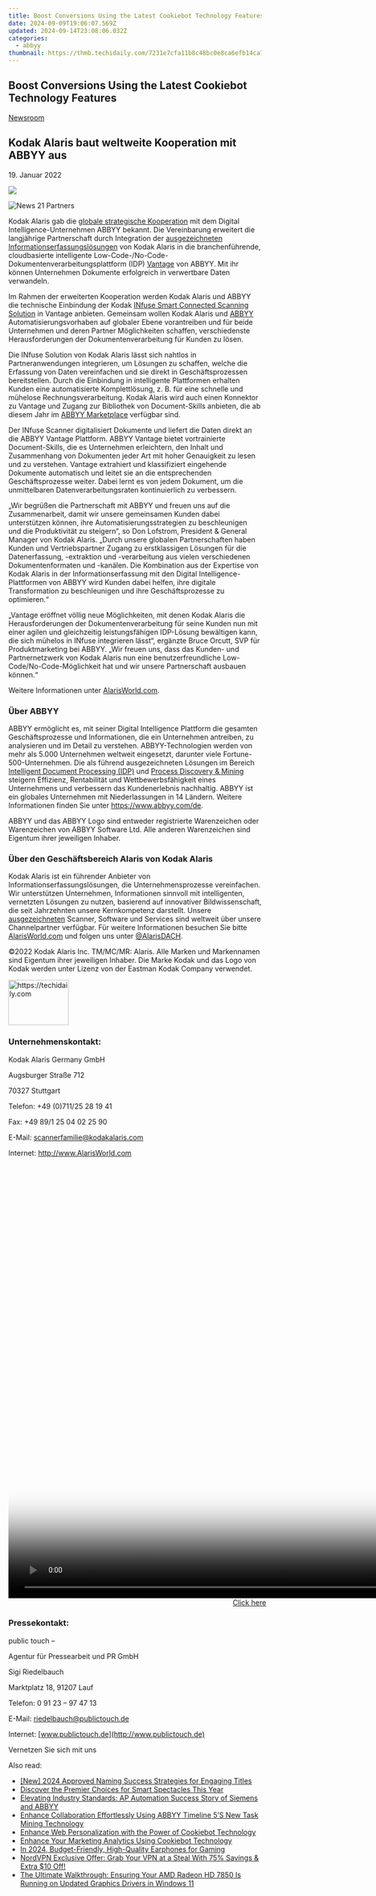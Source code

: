 ```yaml
---
title: Boost Conversions Using the Latest Cookiebot Technology Features
date: 2024-09-09T19:06:07.569Z
updated: 2024-09-14T23:08:06.032Z
categories:
  - abbyy
thumbnail: https://thmb.techidaily.com/7231e7cfa11b8c48bc0e8ca6efb14ca7e0a26276b7faf838f32af6539b7e71cf.jpg
---
```


## Boost Conversions Using the Latest Cookiebot Technology Features

[Newsroom](https://tools.techidaily.com/abbyy/products/)

## Kodak Alaris baut weltweite Kooperation mit ABBYY aus

19\. Januar 2022

![](https://content.abbyy.com/-/media/project/abbyy/abbyy/branchtemplates/shutterstock_1272462163_1296-x-729.jpg?h=729&iar=0&w=1296)

![News 21 Partners](https://static1.abbyy.com/abbyycommedia/33676/news-21-partners.jpg) 

Kodak Alaris gab die [globale strategische Kooperation](https://www.alarisworld.com/landing-page/global-alliance-partners?utm%5Fsource=pr&utm%5Fmedium=pressrelease&utm%5Fcampaign=ABBYY) mit dem Digital Intelligence-Unternehmen ABBYY bekannt. Die Vereinbarung erweitert die langjährige Partnerschaft durch Integration der [ausgezeichneten Informationserfassungslösungen](https://www.alarisworld.com/about-us/newsroom/2021/2021-bli-scanner-line-of-the-year?utm%5Fsource=pr&utm%5Fmedium=pressrelease&utm%5Fcampaign=ABBYY) von Kodak Alaris in die branchenführende, cloudbasierte intelligente Low-Code-/No-Code-Dokumentenverarbeitungsplattform (IDP) [Vantage](https://tools.techidaily.com/abbyy/products/) von ABBYY. Mit ihr können Unternehmen Dokumente erfolgreich in verwertbare Daten verwandeln.

Im Rahmen der erweiterten Kooperation werden Kodak Alaris und ABBYY die technische Einbindung der Kodak [INfuse Smart Connected Scanning Solution](https://www.alarisworld.com/landing-page/infuse-smart-connected-scanning?utm%5Fsource=pr&utm%5Fmedium=pressrelease&utm%5Fcampaign=ABBYY) in Vantage anbieten. Gemeinsam wollen Kodak Alaris und [ABBYY](https://tools.techidaily.com/abbyy/products/) Automatisierungsvorhaben auf globaler Ebene vorantreiben und für beide Unternehmen und deren Partner Möglichkeiten schaffen, verschiedenste Herausforderungen der Dokumentenverarbeitung für Kunden zu lösen.

Die INfuse Solution von Kodak Alaris lässt sich nahtlos in Partneranwendungen integrieren, um Lösungen zu schaffen, welche die Erfassung von Daten vereinfachen und sie direkt in Geschäftsprozessen bereitstellen. Durch die Einbindung in intelligente Plattformen erhalten Kunden eine automatisierte Komplettlösung, z. B. für eine schnelle und mühelose Rechnungsverarbeitung. Kodak Alaris wird auch einen Konnektor zu Vantage und Zugang zur Bibliothek von Document-Skills anbieten, die ab diesem Jahr im [ABBYY Marketplace](https://tools.techidaily.com/abbyy/products/) verfügbar sind.

Der INfuse Scanner digitalisiert Dokumente und liefert die Daten direkt an die ABBYY Vantage Plattform. ABBYY Vantage bietet vortrainierte Document-Skills, die es Unternehmen erleichtern, den Inhalt und Zusammenhang von Dokumenten jeder Art mit hoher Genauigkeit zu lesen und zu verstehen. Vantage extrahiert und klassifiziert eingehende Dokumente automatisch und leitet sie an die entsprechenden Geschäftsprozesse weiter. Dabei lernt es von jedem Dokument, um die unmittelbaren Datenverarbeitungsraten kontinuierlich zu verbessern.

„Wir begrüßen die Partnerschaft mit ABBYY und freuen uns auf die Zusammenarbeit, damit wir unsere gemeinsamen Kunden dabei unterstützen können, ihre Automatisierungsstrategien zu beschleunigen und die Produktivität zu steigern“, so Don Lofstrom, President & General Manager von Kodak Alaris. „Durch unsere globalen Partnerschaften haben Kunden und Vertriebspartner Zugang zu erstklassigen Lösungen für die Datenerfassung, -extraktion und -verarbeitung aus vielen verschiedenen Dokumentenformaten und -kanälen. Die Kombination aus der Expertise von Kodak Alaris in der Informationserfassung mit den Digital Intelligence-Plattformen von ABBYY wird Kunden dabei helfen, ihre digitale Transformation zu beschleunigen und ihre Geschäftsprozesse zu optimieren.“

„Vantage eröffnet völlig neue Möglichkeiten, mit denen Kodak Alaris die Herausforderungen der Dokumentenverarbeitung für seine Kunden nun mit einer agilen und gleichzeitig leistungsfähigen IDP-Lösung bewältigen kann, die sich mühelos in INfuse integrieren lässt“, ergänzte Bruce Orcutt, SVP für Produktmarketing bei ABBYY. „Wir freuen uns, dass das Kunden- und Partnernetzwerk von Kodak Alaris nun eine benutzerfreundliche Low-Code/No-Code-Möglichkeit hat und wir unsere Partnerschaft ausbauen können.“

Weitere Informationen unter [AlarisWorld.com](https://www.AlarisWorld.com).

### Über ABBYY

ABBYY ermöglicht es, mit seiner Digital Intelligence Plattform die gesamten Geschäftsprozesse und Informationen, die ein Unternehmen antreiben, zu analysieren und im Detail zu verstehen. ABBYY-Technologien werden von mehr als 5.000 Unternehmen weltweit eingesetzt, darunter viele Fortune-500-Unternehmen. Die als führend ausgezeichneten Lösungen im Bereich [Intelligent Document Processing (IDP)](https://www.abbyy.com/company/news/everest-group-recognizes-abbyy-as-a-leader-in-intelligent-document-processing-products-peak-matrix-assessment-for-second-consecutive-year-2020/ "Everest Group Recognizes ABBYY as a Leader in Intelligent Document Processing Products") und [Process Discovery & Mining](https://tools.techidaily.com/abbyy/products/) steigern Effizienz, Rentabilität und Wettbewerbsfähigkeit eines Unternehmens und verbessern das Kundenerlebnis nachhaltig. ABBYY ist ein globales Unternehmen mit Niederlassungen in 14 Ländern. Weitere Informationen finden Sie unter <https://www.abbyy.com/de>.

ABBYY und das ABBYY Logo sind entweder registrierte Warenzeichen oder Warenzeichen von ABBYY Software Ltd. Alle anderen Warenzeichen sind Eigentum ihrer jeweiligen Inhaber.

### Über den Geschäftsbereich Alaris von Kodak Alaris

Kodak Alaris ist ein führender Anbieter von Informationserfassungslösungen, die Unternehmensprozesse vereinfachen. Wir unterstützen Unternehmen, Informationen sinnvoll mit intelligenten, vernetzten Lösungen zu nutzen, basierend auf innovativer Bildwissenschaft, die seit Jahrzehnten unsere Kernkompetenz darstellt. Unsere [ausgezeichneten](https://www.alarisworld.com/de-de/about-us/industry-recognition?utm%5Fsource=pr&utm%5Fmedium=pressrelease&utm%5Fcampaign=brand) Scanner, Software und Services sind weltweit über unsere Channelpartner verfügbar. Für weitere Informationen besuchen Sie bitte [AlarisWorld.com](http://www.alarisworld.com/) und folgen uns unter [@AlarisDACH](https://twitter.com/AlarisDACH).

©2022 Kodak Alaris Inc. TM/MC/MR: Alaris. Alle Marken und Markennamen sind Eigentum ihrer jeweiligen Inhaber. Die Marke Kodak und das Logo von Kodak werden unter Lizenz von der Eastman Kodak Company verwendet.

<!-- affiliate ads begin -->
<a href="https://aligracehair.sjv.io/c/5597632/2115908/19272" target="_top" id="2115908">
  <img src="//a.impactradius-go.com/display-ad/19272-2115908" border="0" alt="https://techidaily.com" width="120" height="90"/>
</a>
<img height="0" width="0" src="https://aligracehair.sjv.io/i/5597632/2115908/19272" style="position:absolute;visibility:hidden;" border="0" />
<!-- affiliate ads end -->

### Unternehmenskontakt:

Kodak Alaris Germany GmbH

Augsburger Straße 712

70327 Stuttgart

Telefon: +49 (0)711/25 28 19 41

Fax: +49 89/1 25 04 02 25 90

E-Mail: [scannerfamilie@kodakalaris.com](https://tools.techidaily.com/abbyy/products/)

Internet: <http://www.AlarisWorld.com>

<!-- affiliate ads begin -->
<span id="701707">
					<video width="1536" height="864" style="cursor:pointer"
           poster="//a.impactradius-go.com/display-clicktoplayimage/701707.png"
           onclick="if(!this.playClicked){this.play();this.setAttribute('controls',true);this.playClicked=true;}">
	   <source src="//a.impactradius-go.com/display-ad/7443-701707">
	   <img src="//a.impactradius-go.com/display-clicktoplayimage/701707.png" style="border: none; height: 100%; width: 100%; object-fit: contain">
	</video>
	<div style="width:960px;text-align:center"><a href="javascript:window.open(decodeURIComponent('https%3A%2F%2Fappsumo.8odi.net%2Fc%2F5597632%2F701707%2F7443'), '_blank');void(0);">Click here</a></div>
</span>
<img height="0" width="0" src="https://imp.pxf.io/i/5597632/701707/7443" style="position:absolute;visibility:hidden;" border="0" />
<!-- affiliate ads end -->

### Pressekontakt:

public touch –

Agentur für Pressearbeit und PR GmbH

Sigi Riedelbauch

Marktplatz 18, 91207 Lauf

Telefon: 0 91 23 – 97 47 13

E-Mail: [riedelbauch@publictouch.de](https://tools.techidaily.com/abbyy/products/)

Internet: [www.publictouch.de](http://www.publictouch.de)

Vernetzen Sie sich mit uns

<ins class="adsbygoogle"
     style="display:block"
     data-ad-format="autorelaxed"
     data-ad-client="ca-pub-7571918770474297"
     data-ad-slot="1223367746"></ins>

<ins class="adsbygoogle"
     style="display:block"
     data-ad-client="ca-pub-7571918770474297"
     data-ad-slot="8358498916"
     data-ad-format="auto"
     data-full-width-responsive="true"></ins>

<span class="atpl-alsoreadstyle">Also read:</span>
<div><ul>
<li><a href="https://youtube-webster.techidaily.com/024-approved-naming-success-strategies-for-engaging-titles/"><u>[New] 2024 Approved Naming Success Strategies for Engaging Titles</u></a></li>
<li><a href="https://tech-renaissance.techidaily.com/discover-the-premier-choices-for-smart-spectacles-this-year/"><u>Discover the Premier Choices for Smart Spectacles This Year</u></a></li>
<li><a href="https://solve-popular.techidaily.com/elevating-industry-standards-ap-automation-success-story-of-siemens-and-abbyy/"><u>Elevating Industry Standards: AP Automation Success Story of Siemens and ABBYY</u></a></li>
<li><a href="https://solve-popular.techidaily.com/enhance-collaboration-effortlessly-using-abbyy-timeline-5s-new-task-mining-technology/"><u>Enhance Collaboration Effortlessly Using ABBYY Timeline 5’S New Task Mining Technology</u></a></li>
<li><a href="https://solve-popular.techidaily.com/enhance-web-personalization-with-the-power-of-cookiebot-technology/"><u>Enhance Web Personalization with the Power of Cookiebot Technology</u></a></li>
<li><a href="https://solve-popular.techidaily.com/enhance-your-marketing-analytics-using-cookiebot-technology/"><u>Enhance Your Marketing Analytics Using Cookiebot Technology</u></a></li>
<li><a href="https://visual-screen-recording.techidaily.com/in-2024-budget-friendly-high-quality-earphones-for-gaming/"><u>In 2024, Budget-Friendly, High-Quality Earphones for Gaming</u></a></li>
<li><a href="https://tech-renaissance.techidaily.com/nordvpn-exclusive-offer-grab-your-vpn-at-a-steal-with-75-savings-and-extra-10-off/"><u>NordVPN Exclusive Offer: Grab Your VPN at a Steal With 75% Savings & Extra $10 Off!</u></a></li>
<li><a href="https://hardware-updates.techidaily.com/the-ultimate-walkthrough-ensuring-your-amd-radeon-hd-7850-is-running-on-updated-graphics-drivers-in-windows-11/"><u>The Ultimate Walkthrough: Ensuring Your AMD Radeon HD 7850 Is Running on Updated Graphics Drivers in Windows 11</u></a></li>
</ul></div>

